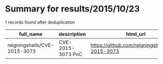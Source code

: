 
# Summary for results/2015/10/23
    
1 records found after deduplication

| full_name | description | html_url | matched_list | matched_count | pushed_at | size | stargazers_count | language | forks_count | vul_ids |
|------------------------------|-------------------|-------------------------------------------------|----------------------|-----------------|---------------------------|--------|--------------------|------------|---------------|-------------------|
| reigningshells/CVE-2015-3073 | CVE-2015-3073 PoC | https://github.com/reigningshells/CVE-2015-3073 | ['cve poc', 'cve-2'] | 2 | 2015-10-23 23:31:57+00:00 | 160 | 12 | JavaScript | 5 | ['CVE-2015-3073'] |
